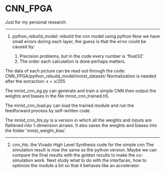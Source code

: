 # CNN_FPGA
Just for my personal research

---------------------------------------------------------------------------------------------------------------------------
1. python_rebuild_model: rebuild the cnn model using python
Now we have small errors during each layer, the guess is that the error could be caused by:

	1. Precision problems, but in the code every number is 'float32'.
	2. The order each calculation is done perhaps matters.

The data of each picture can be read out through the code: CNN_FPGA/python_rebuild_model/mnist_dataset/
Normalization is needed after the extraction: x = x/255

The mnist_cnn_eg.py can generate and train a simple CNN then output the weights and biases in the file mnist_cnn_trained.h5.

The mnist_cnn_load.py can load the trained module and run the feedforward process by self-written code.

The mnist_cnn_hls.py is a version in which all the weights and inputs are flattened into 1-dimension arraies. It also saves the weights and biases into the folder 'mnist_weight_bias'.


---------------------------------------------------------------------------------------------------------------------------
2. cnn_hls: the Vivado High Level Synthesis code for the simple cnn
The simulation result is now the same as the python version.
Maybe we can compare the final results with the golden results to make the co-simulation work.
Next study what to do with the interfaces, how to optimize the module a bit so that it behaves like an accelerator.
